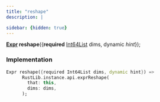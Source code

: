 ```yaml
---
title: "reshape"
description: |

sidebar: {hidden: true}
---
```

<span class="dart-code"><strong>[Expr] reshape</strong>({<span class="nobr"><strong>required</strong> [Int64List] dims</span>, <span class="nobr">dynamic <i>hint</i></span>});</span>


### Implementation
```dart
Expr reshape({required Int64List dims, dynamic hint}) =>
      RustLib.instance.api.exprReshape(
        that: this,
        dims: dims,
      );
```

[Expr]: /reference/classes/expr
[Int64List]: /reference/classes/int64list
[dynamic]: #